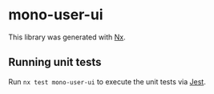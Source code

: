 # mono-user-ui

This library was generated with [Nx](https://nx.dev).

## Running unit tests

Run `nx test mono-user-ui` to execute the unit tests via [Jest](https://jestjs.io).
